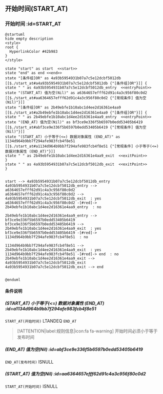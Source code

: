 ## 开始时间(START_AT) <!-- {docsify-ignore-all} -->

   

### 开始时间 :id=START_AT

```plantuml
@startuml
hide empty description
<style>
root {
  HyperlinkColor #42b983
}
</style>

state "start" as start  <<start>>
state "end" as end <<end>>
state "[条件组]OR" as 4a93b5954931b07a7c5e12dcbf5012db [[$./start_at#a4a93b5954931b07a7c5e12dcbf5012db {"[条件组]OR"}]] {
state " " as 4a93b5954931b07a7c5e12dcbf5012db_entry  <<entryPoint>>
state "(START_AT) 值为空(Nil)" as a6364657efff62d91c4a3c956f80c0d2 [[$./start_at#aa6364657efff62d91c4a3c956f80c0d2 {"[常规条件] 值为空(Nil)"}]]
state "[条件组]OR" as 2b49ebfe1b10abc1d4ee2d16361e4aa9 [[$./start_at#a2b49ebfe1b10abc1d4ee2d16361e4aa9 {"[条件组]OR"}]] {
state " " as 2b49ebfe1b10abc1d4ee2d16361e4aa9_entry  <<entryPoint>>
state "(END_AT) 值为空(Nil)" as bf3ce9e336f5b6597b0edd53405b6419 [[$./start_at#abf3ce9e336f5b6597b0edd53405b6419 {"[常规条件] 值为空(Nil)"}]]
state "(START_AT) 小于等于(<=) 数据对象属性 (END_AT)" as 1134d964b9bb7f294afe983fcb4f8e51 [[$./start_at#a1134d964b9bb7f294afe983fcb4f8e51 {"[常规条件] 小于等于(<=) 数据对象属性 (END_AT)"}]]
state " " as 2b49ebfe1b10abc1d4ee2d16361e4aa9_exit  <<exitPoint>>
}
state " " as 4a93b5954931b07a7c5e12dcbf5012db_exit  <<exitPoint>>
}


start --> 4a93b5954931b07a7c5e12dcbf5012db_entry 
4a93b5954931b07a7c5e12dcbf5012db_entry --> a6364657efff62d91c4a3c956f80c0d2 
a6364657efff62d91c4a3c956f80c0d2 --> 4a93b5954931b07a7c5e12dcbf5012db_exit  : yes
a6364657efff62d91c4a3c956f80c0d2 -[#red]-> 2b49ebfe1b10abc1d4ee2d16361e4aa9_entry  : no

2b49ebfe1b10abc1d4ee2d16361e4aa9_entry --> bf3ce9e336f5b6597b0edd53405b6419 
bf3ce9e336f5b6597b0edd53405b6419 --> 2b49ebfe1b10abc1d4ee2d16361e4aa9_exit  : yes
bf3ce9e336f5b6597b0edd53405b6419 -[#red]-> 1134d964b9bb7f294afe983fcb4f8e51  : no

1134d964b9bb7f294afe983fcb4f8e51 --> 2b49ebfe1b10abc1d4ee2d16361e4aa9_exit  : yes
1134d964b9bb7f294afe983fcb4f8e51 -[#red]-> end  : no
2b49ebfe1b10abc1d4ee2d16361e4aa9_exit --> 4a93b5954931b07a7c5e12dcbf5012db_exit 
4a93b5954931b07a7c5e12dcbf5012db_exit --> end 


@enduml
```

#### 条件说明

##### (START_AT) 小于等于(<=) 数据对象属性 (END_AT) :id=a1134d964b9bb7f294afe983fcb4f8e51



`START_AT(开始时间)` LTANDEQ  `END_AT`

> [!ATTENTION|label:规则信息|icon:fa fa-warning]
> 开始时间必须小于等于发布时间


##### (END_AT) 值为空(Nil) :id=abf3ce9e336f5b6597b0edd53405b6419



`END_AT(发布时间)` ISNULL 

##### (START_AT) 值为空(Nil) :id=aa6364657efff62d91c4a3c956f80c0d2



`START_AT(开始时间)` ISNULL 






